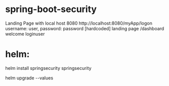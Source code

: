 # spring-boot-security
Landing Page with local host 8080
http://localhost:8080/myApp/logon
username: user, password: password [hardcoded]
landing page /dashboard welcome loginuser

# helm:
helm install springsecurity springsecurity

helm upgrade <templateName> <templateFolder> --values <url of values.yml>
